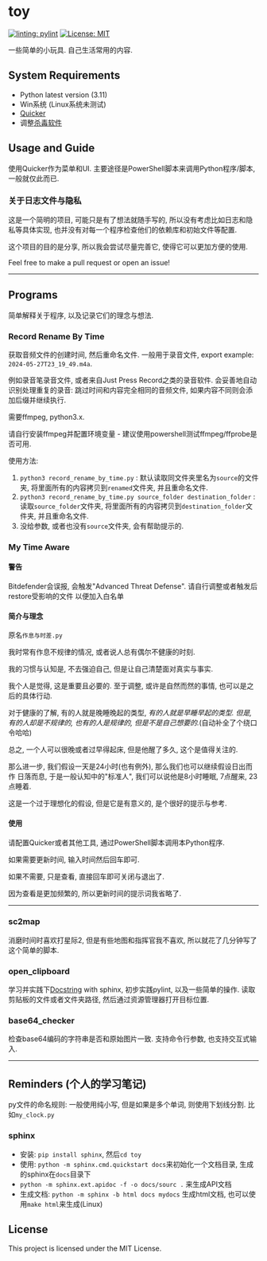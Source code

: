 # toy

[![linting: pylint](https://img.shields.io/badge/linting-pylint-yellowgreen)](https://github.com/pylint-dev/pylint)
[![License: MIT](https://img.shields.io/badge/License-MIT-yellow.svg)](https://opensource.org/licenses/MIT)

一些简单的小玩具. 自己生活常用的内容.

## System Requirements

- Python latest version (3.11)
- Win系统 (Linux系统未测试)
- [Quicker](https://getquicker.net/)
- 调整[杀毒软件](#my-time-aware)

## Usage and Guide

使用Quicker作为菜单和UI. 主要途径是PowerShell脚本来调用Python程序/脚本, 一般就仅此而已.

### 关于日志文件与隐私

这是一个简明的项目, 可能只是有了想法就随手写的, 所以没有考虑比如日志和隐私等具体实现, 也并没有对每一个程序检查他们的依赖库和初始文件等配置.

这个项目的目的是分享, 所以我会尝试尽量完善它, 使得它可以更加方便的使用.

Feel free to make a pull request or open an issue!

---

## Programs

简单解释关于程序, 以及记录它们的理念与想法.

### Record Rename By Time

获取音频文件的创建时间, 然后重命名文件. 一般用于录音文件, export example: `2024-05-27T23_19_49.m4a`.

例如录音笔录音文件, 或者来自Just Press Record之类的录音软件. 会妥善地自动识别处理重复的录音: 跳过时间和内容完全相同的音频文件, 如果内容不同则会添加后缀并继续执行.

需要ffmpeg, python3.x.

请自行安装ffmpeg并配置环境变量 - 建议使用powershell测试ffmpeg/ffprobe是否可用.

使用方法:

1. `python3 record_rename_by_time.py` : 默认读取同文件夹里名为`source`的文件夹, 将里面所有的内容拷贝到`renamed`文件夹, 并且重命名文件.
2. `python3 record_rename_by_time.py source_folder destination_folder` : 读取`source_folder`文件夹, 将里面所有的内容拷贝到`destination_folder`文件夹, 并且重命名文件.
3. 没给参数, 或者也没有`source`文件夹, 会有帮助提示的.

### My Time Aware

#### 警告

Bitdefender会误报, 会触发"Advanced Threat Defense". 请自行调整或者触发后restore受影响的文件 以便加入白名单

#### 简介与理念

原名`作息与时差.py`

我时常有作息不规律的情况, 或者说人总有偶尔不健康的时刻.

我的习惯与认知是, 不去强迫自己, 但是让自己清楚面对真实与事实.

我个人是觉得, 这是重要且必要的. 至于调整, 或许是自然而然的事情, 也可以是之后的具体行动.

对于健康的了解, 有的人就是晚睡晚起的类型, *有的人就是早睡早起的类型. 但是, 有的人却是不规律的, 也有的人是规律的, 但是不是自己想要的.*(自动补全了个绕口令哈哈)

总之, 一个人可以很晚或者过早得起床, 但是他醒了多久, 这个是值得关注的.

那么进一步, 我们假设一天是24小时(也有例外), 那么我们也可以继续假设日出而作 日落而息, 于是一般认知中的"标准人", 我们可以说他是8小时睡眠, 7点醒来, 23点睡着.

这是一个过于理想化的假设, 但是它是有意义的, 是个很好的提示与参考.

#### 使用

请配置Quicker或者其他工具, 通过PowerShell脚本调用本Python程序.

如果需要更新时间, 输入时间然后回车即可.

如果不需要, 只是查看, 直接回车即可关闭与退出了.

因为查看是更加频繁的, 所以更新时间的提示词我省略了.

---

### sc2map

消磨时间时喜欢打星际2, 但是有些地图和指挥官我不喜欢, 所以就花了几分钟写了这个简单的脚本.

### open_clipboard

学习并实践下[Docstring](https://google.github.io/styleguide/pyguide.html#s3.8-comments-and-docstrings) with sphinx, 初步实践pylint, 以及一些简单的操作.
读取剪贴板的文件或者文件夹路径, 然后通过资源管理器打开目标位置.

### base64_checker

检查base64编码的字符串是否和原始图片一致.
支持命令行参数, 也支持交互式输入.

---

## Reminders (个人的学习笔记)

py文件的命名规则: 一般使用纯小写, 但是如果是多个单词, 则使用下划线分割. 比如`my_clock.py`

### sphinx

- 安装: `pip install sphinx`, 然后`cd toy`
- 使用: `python -m sphinx.cmd.quickstart docs`来初始化一个文档目录, 生成的sphinx在`docs`目录下
- `python -m sphinx.ext.apidoc -f -o docs/sourc .` 来生成API文档
- 生成文档: `python -m sphinx -b html docs mydocs` 生成html文档, 也可以使用`make html`来生成(Linux)

## License

This project is licensed under the MIT License.
